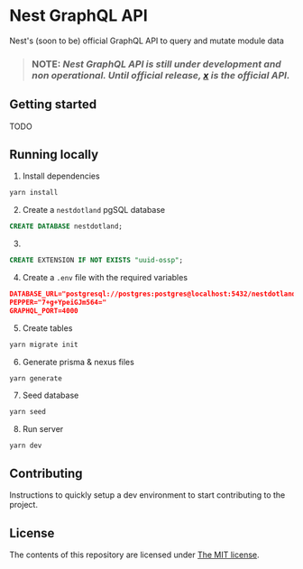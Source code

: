 # Nest GraphQL API

Nest's (soon to be) official GraphQL API to query and mutate module data

> ### **NOTE:** _Nest GraphQL API is still under development and non operational. Until official release, [x](https://github.com/nestdotland/x) is the official API._

## Getting started

TODO

## Running locally

1. Install dependencies
```sh
yarn install
```
2. Create a `nestdotland` pgSQL database
```sql
CREATE DATABASE nestdotland;
```
3. 
```sql
CREATE EXTENSION IF NOT EXISTS "uuid-ossp";
```
4. Create a `.env` file with the required variables
```json
DATABASE_URL="postgresql://postgres:postgres@localhost:5432/nestdotland?schema=public"
PEPPER="7+g+YpeiGJm564="
GRAPHQL_PORT=4000
```
5. Create tables
```sh
yarn migrate init
```
6. Generate prisma & nexus files
```sh
yarn generate
```
7. Seed database
```sh
yarn seed
```
8. Run server
```
yarn dev
```

## Contributing

Instructions to quickly setup a dev environment to start contributing to the project.

## License

The contents of this repository are licensed under [The MIT license](LICENSE).
